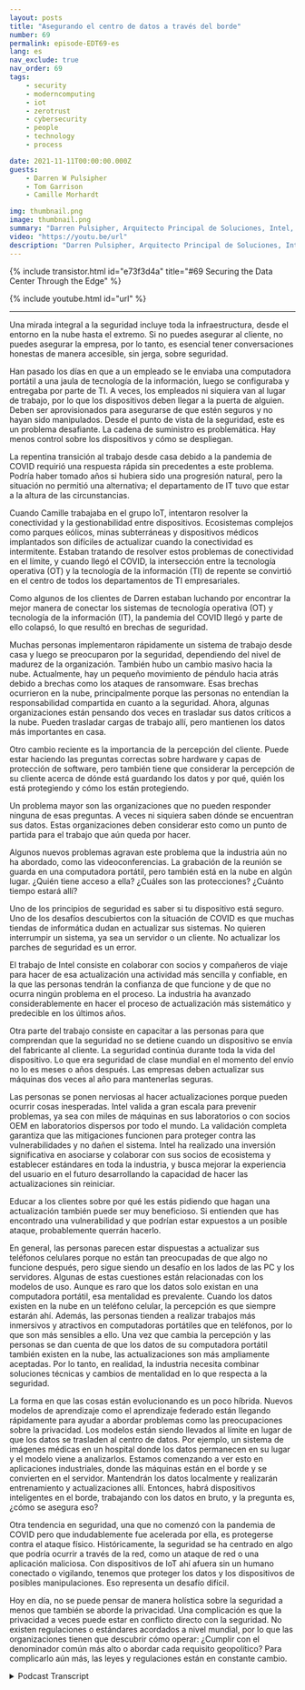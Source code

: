 ```yaml
---
layout: posts
title: "Asegurando el centro de datos a través del borde"
number: 69
permalink: episode-EDT69-es
lang: es
nav_exclude: true
nav_order: 69
tags:
    - security
    - moderncomputing
    - iot
    - zerotrust
    - cybersecurity
    - people
    - technology
    - process

date: 2021-11-11T00:00:00.000Z
guests:
    - Darren W Pulsipher
    - Tom Garrison
    - Camille Morhardt

img: thumbnail.png
image: thumbnail.png
summary: "Darren Pulsipher, Arquitecto Principal de Soluciones, Intel, habla sobre la seguridad del centro de datos a través del borde con otros ejecutivos de Intel y los anfitriones del podcast Tom Garrison, VP de Seguridad del Cliente, y Camille Morhardt, Directora de Innovación y Comunicación de Seguridad."
video: "https://youtu.be/url"
description: "Darren Pulsipher, Arquitecto Principal de Soluciones, Intel, habla sobre la seguridad del centro de datos a través del borde con otros ejecutivos de Intel y los anfitriones del podcast Tom Garrison, VP de Seguridad del Cliente, y Camille Morhardt, Directora de Innovación y Comunicación de Seguridad."
---
```


<div>
{% include transistor.html id="e73f3d4a" title="#69 Securing the Data Center Through the Edge" %}

{% include youtube.html id="url" %}
</div>

---

Una mirada integral a la seguridad incluye toda la infraestructura, desde el entorno en la nube hasta el extremo. Si no puedes asegurar al cliente, no puedes asegurar la empresa, por lo tanto, es esencial tener conversaciones honestas de manera accesible, sin jerga, sobre seguridad.

Han pasado los días en que a un empleado se le enviaba una computadora portátil a una jaula de tecnología de la información, luego se configuraba y entregaba por parte de TI. A veces, los empleados ni siquiera van al lugar de trabajo, por lo que los dispositivos deben llegar a la puerta de alguien. Deben ser aprovisionados para asegurarse de que estén seguros y no hayan sido manipulados. Desde el punto de vista de la seguridad, este es un problema desafiante. La cadena de suministro es problemática. Hay menos control sobre los dispositivos y cómo se despliegan.

La repentina transición al trabajo desde casa debido a la pandemia de COVID requirió una respuesta rápida sin precedentes a este problema. Podría haber tomado años si hubiera sido una progresión natural, pero la situación no permitió una alternativa; el departamento de IT tuvo que estar a la altura de las circunstancias.

Cuando Camille trabajaba en el grupo IoT, intentaron resolver la conectividad y la gestionabilidad entre dispositivos. Ecosistemas complejos como parques eólicos, minas subterráneas y dispositivos médicos implantados son difíciles de actualizar cuando la conectividad es intermitente. Estaban tratando de resolver estos problemas de conectividad en el límite, y cuando llegó el COVID, la intersección entre la tecnología operativa (OT) y la tecnología de la información (TI) de repente se convirtió en el centro de todos los departamentos de TI empresariales.

Como algunos de los clientes de Darren estaban luchando por encontrar la mejor manera de conectar los sistemas de tecnología operativa (OT) y tecnología de la información (IT), la pandemia del COVID llegó y parte de ello colapsó, lo que resultó en brechas de seguridad.

Muchas personas implementaron rápidamente un sistema de trabajo desde casa y luego se preocuparon por la seguridad, dependiendo del nivel de madurez de la organización. También hubo un cambio masivo hacia la nube. Actualmente, hay un pequeño movimiento de péndulo hacia atrás debido a brechas como los ataques de ransomware. Esas brechas ocurrieron en la nube, principalmente porque las personas no entendían la responsabilidad compartida en cuanto a la seguridad. Ahora, algunas organizaciones están pensando dos veces en trasladar sus datos críticos a la nube. Pueden trasladar cargas de trabajo allí, pero mantienen los datos más importantes en casa.

Otro cambio reciente es la importancia de la percepción del cliente. Puede estar haciendo las preguntas correctas sobre hardware y capas de protección de software, pero también tiene que considerar la percepción de su cliente acerca de dónde está guardando los datos y por qué, quién los está protegiendo y cómo los están protegiendo.

Un problema mayor son las organizaciones que no pueden responder ninguna de esas preguntas. A veces ni siquiera saben dónde se encuentran sus datos. Estas organizaciones deben considerar esto como un punto de partida para el trabajo que aún queda por hacer.

Algunos nuevos problemas agravan este problema que la industria aún no ha abordado, como las videoconferencias. La grabación de la reunión se guarda en una computadora portátil, pero también está en la nube en algún lugar. ¿Quién tiene acceso a ella? ¿Cuáles son las protecciones? ¿Cuánto tiempo estará allí?

Uno de los principios de seguridad es saber si tu dispositivo está seguro. Uno de los desafíos descubiertos con la situación de COVID es que muchas tiendas de informática dudan en actualizar sus sistemas. No quieren interrumpir un sistema, ya sea un servidor o un cliente. No actualizar los parches de seguridad es un error.

El trabajo de Intel consiste en colaborar con socios y compañeros de viaje para hacer de esa actualización una actividad más sencilla y confiable, en la que las personas tendrán la confianza de que funcione y de que no ocurra ningún problema en el proceso. La industria ha avanzado considerablemente en hacer el proceso de actualización más sistemático y predecible en los últimos años.

Otra parte del trabajo consiste en capacitar a las personas para que comprendan que la seguridad no se detiene cuando un dispositivo se envía del fabricante al cliente. La seguridad continúa durante toda la vida del dispositivo. Lo que era seguridad de clase mundial en el momento del envío no lo es meses o años después. Las empresas deben actualizar sus máquinas dos veces al año para mantenerlas seguras.

Las personas se ponen nerviosas al hacer actualizaciones porque pueden ocurrir cosas inesperadas. Intel valida a gran escala para prevenir problemas, ya sea con miles de máquinas en sus laboratorios o con socios OEM en laboratorios dispersos por todo el mundo. La validación completa garantiza que las mitigaciones funcionen para proteger contra las vulnerabilidades y no dañen el sistema. Intel ha realizado una inversión significativa en asociarse y colaborar con sus socios de ecosistema y establecer estándares en toda la industria, y busca mejorar la experiencia del usuario en el futuro desarrollando la capacidad de hacer las actualizaciones sin reiniciar.

Educar a los clientes sobre por qué les estás pidiendo que hagan una actualización también puede ser muy beneficioso. Si entienden que has encontrado una vulnerabilidad y que podrían estar expuestos a un posible ataque, probablemente querrán hacerlo.

En general, las personas parecen estar dispuestas a actualizar sus teléfonos celulares porque no están tan preocupadas de que algo no funcione después, pero sigue siendo un desafío en los lados de las PC y los servidores. Algunas de estas cuestiones están relacionadas con los modelos de uso. Aunque es raro que los datos solo existan en una computadora portátil, esa mentalidad es prevalente. Cuando los datos existen en la nube en un teléfono celular, la percepción es que siempre estarán ahí. Además, las personas tienden a realizar trabajos más inmersivos y atractivos en computadoras portátiles que en teléfonos, por lo que son más sensibles a ello. Una vez que cambia la percepción y las personas se dan cuenta de que los datos de su computadora portátil también existen en la nube, las actualizaciones son más ampliamente aceptadas. Por lo tanto, en realidad, la industria necesita combinar soluciones técnicas y cambios de mentalidad en lo que respecta a la seguridad.

La forma en que las cosas están evolucionando es un poco híbrida. Nuevos modelos de aprendizaje como el aprendizaje federado están llegando rápidamente para ayudar a abordar problemas como las preocupaciones sobre la privacidad. Los modelos están siendo llevados al límite en lugar de que los datos se trasladen al centro de datos. Por ejemplo, un sistema de imágenes médicas en un hospital donde los datos permanecen en su lugar y el modelo viene a analizarlos. Estamos comenzando a ver esto en aplicaciones industriales, donde las máquinas están en el borde y se convierten en el servidor. Mantendrán los datos localmente y realizarán entrenamiento y actualizaciones allí. Entonces, habrá dispositivos inteligentes en el borde, trabajando con los datos en bruto, y la pregunta es, ¿cómo se asegura eso?

Otra tendencia en seguridad, una que no comenzó con la pandemia de COVID pero que indudablemente fue acelerada por ella, es protegerse contra el ataque físico. Históricamente, la seguridad se ha centrado en algo que podría ocurrir a través de la red, como un ataque de red o una aplicación maliciosa. Con dispositivos de IoT ahí afuera sin un humano conectado o vigilando, tenemos que proteger los datos y los dispositivos de posibles manipulaciones. Eso representa un desafío difícil.

Hoy en día, no se puede pensar de manera holística sobre la seguridad a menos que también se aborde la privacidad. Una complicación es que la privacidad a veces puede estar en conflicto directo con la seguridad. No existen regulaciones o estándares acordados a nivel mundial, por lo que las organizaciones tienen que descubrir cómo operar: ¿Cumplir con el denominador común más alto o abordar cada requisito geopolítico? Para complicarlo aún más, las leyes y regulaciones están en constante cambio.



<details>
<summary> Podcast Transcript </summary>

<p></p>

</details>

